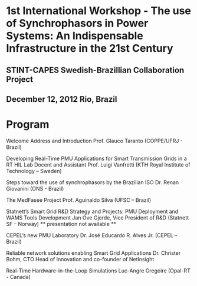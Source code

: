 # 1st International Workshop - The use of Synchrophasors in Power Systems: An Indispensable Infrastructure in the 21st Century
## STINT-CAPES Swedish-Brazillian Collaboration Project
## December 12, 2012 Rio, Brazil

# Program

Welcome Address and Introduction
Prof. Glauco Taranto (COPPE/UFRJ - Brazil)

Developing Real-Time PMU Applications for Smart Transmission Grids in a RT HIL Lab
Docent and Assistant Prof. Luigi Vanfretti (KTH Royal Institute of Technology – Sweden)

Steps toward the use of synchrophasors by the Brazilian ISO
Dr. Renan Giovanini (ONS - Brazil)

The MedFasee Project
Prof. Aguinaldo Silva (UFSC – Brazil)

Statnett’s Smart Grid R&D Strategy and Projects: PMU Deployment and WAMS Tools Development
Jan Ove Gjerde, Vice President of R&D (Statnett SF – Norway)
** presentation not available **

CEPEL’s new PMU Laboratory
Dr. José Educardo R. Alves Jr. (CEPEL –Brazil)

Reliable network solutions enabling Smart Grid Applications
Dr. Christer Bohm, CTO Head of Innovation and co-founder of NetInsight

Real-Time Hardware-in-the-Loop Simulations
Luc-Angre Gregoire (Opal-RT - Canada)
